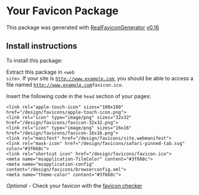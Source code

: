 # Your Favicon Package

This package was generated with [RealFaviconGenerator](https://realfavicongenerator.net/) [v0.16](https://realfavicongenerator.net/change_log#v0.16)

## Install instructions

To install this package:

Extract this package in <code>&lt;web site&gt;<?php echo /design/favicons/ ?></code>. If your site is <code>http://www.example.com</code>, you should be able to access a file named <code>http://www.example.com<?php echo /design/favicons/ ?>favicon.ico</code>.

Insert the following code in the `head` section of your pages:

    <link rel="apple-touch-icon" sizes="180x180" href="/design/favicons/apple-touch-icon.png">
    <link rel="icon" type="image/png" sizes="32x32" href="/design/favicons/favicon-32x32.png">
    <link rel="icon" type="image/png" sizes="16x16" href="/design/favicons/favicon-16x16.png">
    <link rel="manifest" href="/design/favicons/site.webmanifest">
    <link rel="mask-icon" href="/design/favicons/safari-pinned-tab.svg" color="#3f668c">
    <link rel="shortcut icon" href="/design/favicons/favicon.ico">
    <meta name="msapplication-TileColor" content="#3f668c">
    <meta name="msapplication-config" content="/design/favicons/browserconfig.xml">
    <meta name="theme-color" content="#3f668c">

*Optional* - Check your favicon with the [favicon checker](https://realfavicongenerator.net/favicon_checker)